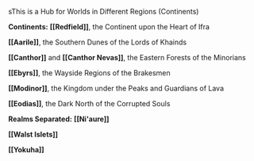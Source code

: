 sThis is a Hub for Worlds in Different Regions (Continents)

**Continents:**
**[[Redfield]]**, the Continent upon the Heart of Ifra

**[[Aarile]]**, the Southern Dunes of the Lords of Khainds

**[[Canthor]]** and **[[Canthor Nevas]]**, the Eastern Forests of the Minorians

**[[Ebyrs]]**, the Wayside Regions of the Brakesmen

**[[Modinor]]**, the Kingdom under the Peaks and Guardians of Lava

**[[Eodias]]**, the Dark North of the Corrupted Souls

**Realms Separated:**
**[[Ni'aure]]**

**[[Walst Islets]]**

**[[Yokuha]]**
